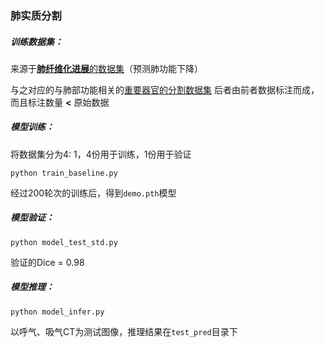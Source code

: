 ### 肺实质分割

##### 训练数据集：

来源于[**肺纤维化进展**的数据集](：https://www.kaggle.com/competitions/osic-pulmonary-fibrosis-progression/overview)（预测肺功能下降）

与之对应的与肺部功能相关的[重要器官的分割数据集](https://www.kaggle.com/datasets/sandorkonya/ct-lung-heart-trachea-segmentation) 后者由前者数据标注而成，而且标注数量 **<** 原始数据

##### 模型训练：

将数据集分为4: 1，4份用于训练，1份用于验证

```shell
python train_baseline.py
```

经过200轮次的训练后，得到`demo.pth`模型

   

##### 模型验证：

```
python model_test_std.py
```

验证的Dice = 0.98

##### 模型推理：

```
python model_infer.py
```

以呼气、吸气CT为测试图像，推理结果在`test_pred`目录下


